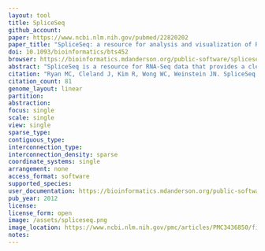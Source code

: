 ```yaml
---
layout: tool 
title: SpliceSeq
github_account: 
paper: https://www.ncbi.nlm.nih.gov/pubmed/22820202
paper_title: "SpliceSeq: a resource for analysis and visualization of RNA-Seq data on alternative splicing and its functional impacts."
doi: 10.1093/bioinformatics/bts452
browser: https://bioinformatics.mdanderson.org/public-software/spliceseq/
abstract: "SpliceSeq is a resource for RNA-Seq data that provides a clear view of alternative splicing and identifies potential functional changes that result from splice variation. It displays intuitive visualizations and prioritized lists of results that highlight splicing events and their biological consequences. SpliceSeq unambiguously aligns reads to gene splice graphs, facilitating accurate analysis of large, complex transcript variants that cannot be adequately represented in other formats."
citation: "Ryan MC, Cleland J, Kim R, Wong WC, Weinstein JN. SpliceSeq: a resource for analysis and visualization of RNA-Seq data on alternative splicing and its functional impacts. Bioinformatics. academic.oup.com; 2012;28: 2385–2387."
citation_count: 81
genome_layout: linear
partition: 
abstraction: 
focus: single
scale: single
view: single
sparse_type: 
contiguous_type: 
interconnection_type: 
interconnection_density: sparse
coordinate_systems: single
arrangement: none
access_format: software
supported_species: 
user_documentation: https://bioinformatics.mdanderson.org/public-software/spliceseq/installation/
pub_year: 2012
license: 
license_form: open
image: /assets/spliceseq.png
image_location: https://www.ncbi.nlm.nih.gov/pmc/articles/PMC3436850/figure/bts452-F1/
notes: 
---
```

